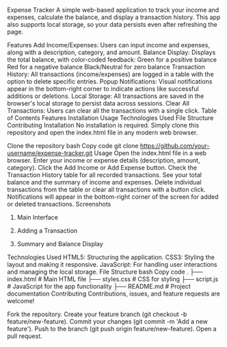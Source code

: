 Expense Tracker
A simple web-based application to track your income and expenses, calculate the balance, and display a transaction history. This app also supports local storage, so your data persists even after refreshing the page.

Features
Add Income/Expenses: Users can input income and expenses, along with a description, category, and amount.
Balance Display: Displays the total balance, with color-coded feedback:
Green for a positive balance
Red for a negative balance
Black/Neutral for zero balance
Transaction History: All transactions (income/expenses) are logged in a table with the option to delete specific entries.
Popup Notifications: Visual notifications appear in the bottom-right corner to indicate actions like successful additions or deletions.
Local Storage: All transactions are saved in the browser's local storage to persist data across sessions.
Clear All Transactions: Users can clear all the transactions with a single click.
Table of Contents
Features
Installation
Usage
Technologies Used
File Structure
Contributing
Installation
No installation is required. Simply clone this repository and open the index.html file in any modern web browser.

Clone the repository
bash
Copy code
git clone https://github.com/your-username/expense-tracker.git
Usage
Open the index.html file in a web browser.
Enter your income or expense details (description, amount, category).
Click the Add Income or Add Expense button.
Check the Transaction History table for all recorded transactions.
See your total balance and the summary of income and expenses.
Delete individual transactions from the table or clear all transactions with a button click.
Notifications will appear in the bottom-right corner of the screen for added or deleted transactions.
Screenshots
1. Main Interface

2. Adding a Transaction

3. Summary and Balance Display

Technologies Used
HTML5: Structuring the application.
CSS3: Styling the layout and making it responsive.
JavaScript: For handling user interactions and managing the local storage.
File Structure
bash
Copy code
.
├── index.html          # Main HTML file
├── styles.css          # CSS for styling
├── script.js           # JavaScript for the app functionality
├── README.md           # Project documentation
Contributing
Contributions, issues, and feature requests are welcome!

Fork the repository.
Create your feature branch (git checkout -b feature/new-feature).
Commit your changes (git commit -m 'Add a new feature').
Push to the branch (git push origin feature/new-feature).
Open a pull request.
